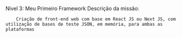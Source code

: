 Nível 3: Meu Primeiro Framework
Descrição da missão:

        Criação de front-end web com base em React JS ou Next JS, com utilização de bases de teste JSON, em memória, para ambas as plataformas